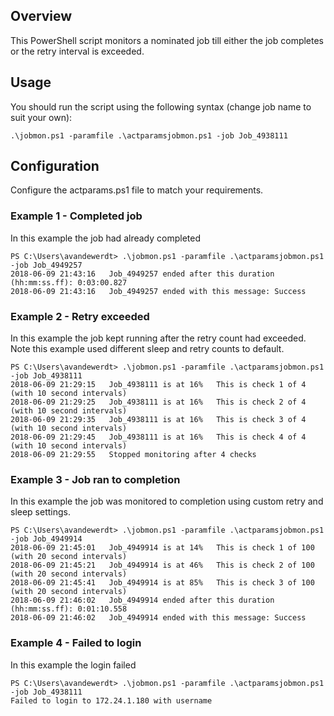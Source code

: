 ## Overview

This PowerShell script monitors a nominated job till either the job completes or the retry interval is exceeded.

## Usage

You should run the script using the following syntax (change job name to suit your own):
```
.\jobmon.ps1 -paramfile .\actparamsjobmon.ps1 -job Job_4938111
```

## Configuration

Configure the actparams.ps1 file to match your requirements.

### Example 1 - Completed job

In this example the job had already completed

```
PS C:\Users\avandewerdt> .\jobmon.ps1 -paramfile .\actparamsjobmon.ps1 -job Job_4949257
2018-06-09 21:43:16   Job_4949257 ended after this duration (hh:mm:ss.ff): 0:03:00.827
2018-06-09 21:43:16   Job_4949257 ended with this message: Success
```

### Example 2 - Retry exceeded

In this example the job kept running after the retry count had exceeded.  Note this example used different sleep and retry counts to default.

```
PS C:\Users\avandewerdt> .\jobmon.ps1 -paramfile .\actparamsjobmon.ps1 -job Job_4938111
2018-06-09 21:29:15   Job_4938111 is at 16%   This is check 1 of 4 (with 10 second intervals)
2018-06-09 21:29:25   Job_4938111 is at 16%   This is check 2 of 4 (with 10 second intervals)
2018-06-09 21:29:35   Job_4938111 is at 16%   This is check 3 of 4 (with 10 second intervals)
2018-06-09 21:29:45   Job_4938111 is at 16%   This is check 4 of 4 (with 10 second intervals)
2018-06-09 21:29:55   Stopped monitoring after 4 checks
```

### Example 3 - Job ran to completion

In this example the job was monitored to completion using custom retry and sleep settings.

```
PS C:\Users\avandewerdt> .\jobmon.ps1 -paramfile .\actparamsjobmon.ps1 -job Job_4949914
2018-06-09 21:45:01   Job_4949914 is at 14%   This is check 1 of 100 (with 20 second intervals)
2018-06-09 21:45:21   Job_4949914 is at 46%   This is check 2 of 100 (with 20 second intervals)
2018-06-09 21:45:41   Job_4949914 is at 85%   This is check 3 of 100 (with 20 second intervals)
2018-06-09 21:46:02   Job_4949914 ended after this duration (hh:mm:ss.ff): 0:01:10.558
2018-06-09 21:46:02   Job_4949914 ended with this message: Success
```

### Example 4 - Failed to login

In this example the login failed

```
PS C:\Users\avandewerdt> .\jobmon.ps1 -paramfile .\actparamsjobmon.ps1 -job Job_4938111
Failed to login to 172.24.1.180 with username
```


